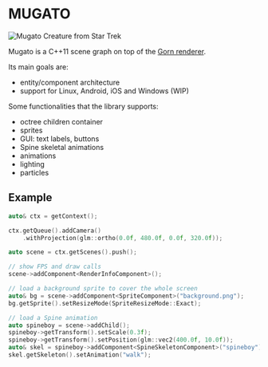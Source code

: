 MUGATO
====

![Mugato Creature from Star Trek](http://vignette4.wikia.nocookie.net/memoryalpha/images/5/5e/Mugato.jpg/revision/latest/scale-to-width-down/203?cb=20090202055240&path-prefix=en)

Mugato is a C++11 scene graph on top of the [Gorn renderer](https://github.com/miguelibero/gorn).

Its main goals are:

* entity/component architecture
* support for Linux, Android, iOS and Windows (WIP)

Some functionalities that the library supports:

* octree children container
* sprites
* GUI: text labels, buttons
* Spine skeletal animations
* animations
* lighting
* particles

## Example

```c++
auto& ctx = getContext();

ctx.getQueue().addCamera()
    .withProjection(glm::ortho(0.0f, 480.0f, 0.0f, 320.0f));

auto scene = ctx.getScenes().push();

// show FPS and draw calls
scene->addComponent<RenderInfoComponent>();

// load a background sprite to cover the whole screen
auto& bg = scene->addComponent<SpriteComponent>("background.png");
bg.getSprite().setResizeMode(SpriteResizeMode::Exact);

// load a Spine animation
auto spineboy = scene->addChild();
spineboy->getTransform().setScale(0.3f);
spineboy->getTransform().setPosition(glm::vec2(400.0f, 10.0f));
auto& skel = spineboy->addComponent<SpineSkeletonComponent>("spineboy");
skel.getSkeleton().setAnimation("walk");
```
